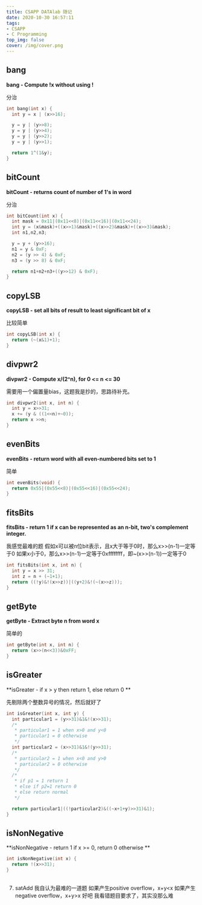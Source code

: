 ```yaml
---
title: CSAPP DATAlab 随记
date: 2020-10-30 16:57:11
tags:
- CSAPP
- C Programming
top_img: false
cover: /img/cover.png
---
```

## bang
**bang - Compute !x without using !**

分治

```c
int bang(int x) {
  int y = x | (x>>16);

  y = y | (y>>8);
  y = y | (y>>4);
  y = y | (y>>2);
  y = y | (y>>1);

  return 1^(1&y);
}
```
## bitCount
**bitCount - returns count of number of 1's in word**

分治

```c
int bitCount(int x) {
  int mask = 0x11|(0x11<<8)|(0x11<<16)|(0x11<<24);
  int y = (x&mask)+((x>>1)&mask)+((x>>2)&mask)+((x>>3)&mask);
  int n1,n2,n3;

  y = y + (y>>16);
  n1 = y & 0xF;
  n2 = (y >> 4) & 0xF;
  n3 = (y >> 8) & 0xF;

  return n1+n2+n3+((y>>12) & 0xF);
}
```
## copyLSB
**copyLSB - set all bits of result to least significant bit of x**

比较简单
```c
int copyLSB(int x) {
  return (~(x&1)+1);
}
```
## divpwr2 
**divpwr2 - Compute x/(2^n), for 0 <= n <= 30**

需要用一个偏置量bias，这题我是抄的，思路待补充。
```c
int divpwr2(int x, int n) {
  int y = x>>31;
  x += (y & ((1<<n)+~0));
  return x >>n;
}
```
## evenBits 
**evenBits - return word with all even-numbered bits set to 1**

简单
```c
int evenBits(void) {
  return 0x55|(0x55<<8)|(0x55<<16)|(0x55<<24);
}
```
## fitsBits
**fitsBits - return 1 if x can be represented as an n-bit, two's complement integer.**

我感觉最难的题
假如x可以被n位bit表示，且x大于等于0时，那么x>>(n-1)一定等于0
如果x小于0，那么x>>(n-1)一定等于0xffffffff，即~(x>>(n-1))一定等于0
```c
int fitsBits(int x, int n) {
  int y = x >> 31;
  int z = n + (~1+1);
  return ((!y)&!(x>>z))|((y+2)&!(~(x>>z)));
}
```

## getByte
**getByte - Extract byte n from word x**

简单的
```c
int getByte(int x, int n) {
  return (x>>(n<<3))&0xFF;
}
```

## isGreater
**isGreater - if x > y  then return 1, else return 0 **

先剔除两个整数异号的情况，然后就好了

```c
int isGreater(int x, int y) {
  int particular1 = (y>>31)&1&!(x>>31);
  /*
   * particular1 = 1 when x>0 and y<0
   * particular1 = 0 otherwise
   */
  int particular2 = (x>>31)&1&!(y>>31);
  /*
   * particular2 = 1 when x<0 and y>0
   * particular2 = 0 otherwise
   */
  /*
   * if p1 = 1 return 1
   * else if p2=1 return 0
   * else return normal
   */

  return particular1|((!particular2)&((~x+1+y)>>31)&1);
}
```

## isNonNegative
**isNonNegative - return 1 if x >= 0, return 0 otherwise **

```c
int isNonNegative(int x) {
  return !(x>>31);
}
```

## 
7. satAdd 我自认为最难的一道题
如果产生positive overflow，x+y\<x
如果产生negative overflow，x+y\>x
好吧 我看错题目要求了，其实没那么难
